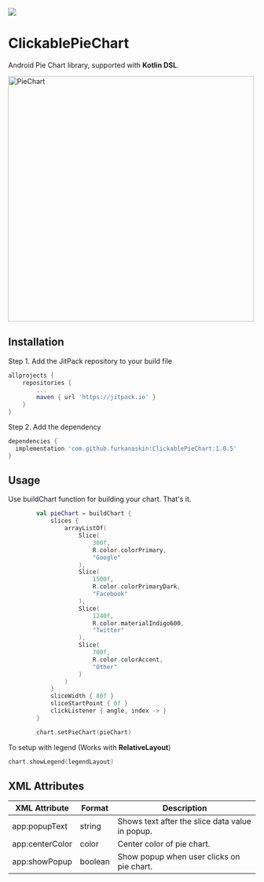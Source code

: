 [![](https://jitpack.io/v/furkanaskin/ClickablePieChart.svg)](https://jitpack.io/#furkanaskin/ClickablePieChart)

# ClickablePieChart
Android Pie Chart library, supported with **Kotlin DSL**.

<img height="500" src="https://user-images.githubusercontent.com/22769589/93264550-f467c400-f7af-11ea-8d76-78fb0163fd04.jpg" alt="PieChart"/>

## Installation
Step 1. Add the JitPack repository to your build file
```gradle
allprojects {
	repositories {
		...
		maven { url 'https://jitpack.io' }
	}
}
```
Step 2. Add the dependency
```gradle
dependencies {
  implementation 'com.github.furkanaskin:ClickablePieChart:1.0.5'
}
```

## Usage

Use buildChart function for building your chart. That's it.
```kotlin
        val pieChart = buildChart {
            slices {
                arrayListOf(
                    Slice(
                        300f,
                        R.color.colorPrimary,
                        "Google"
                    ),
                    Slice(
                        1500f,
                        R.color.colorPrimaryDark,
                        "Facebook"
                    ),
                    Slice(
                        1240f,
                        R.color.materialIndigo600,
                        "Twitter"
                    ),
                    Slice(
                        700f,
                        R.color.colorAccent,
                        "Other"
                    )
                )
            }
            sliceWidth { 80f }
            sliceStartPoint { 0f }
            clickListener { angle, index -> }
        }

        chart.setPieChart(pieChart)
```
To setup with legend (Works with **RelativeLayout**)
```kotlin
chart.showLegend(legendLayout)
```
## XML Attributes
<table>
<thead>
  <tr>
    <th>XML Attribute</th>
    <th>Format</th>
    <th>Description</th>
  </tr>
</thead>
<tbody>
  <tr>
    <td>app:popupText</td>
    <td>string</td>
    <td>Shows text after the slice data value in popup.</td>
  </tr>
  <tr>
    <td>app:centerColor</td>
    <td>color</td>
    <td>Center color of pie chart.</td>
  </tr>
  <tr>
    <td>app:showPopup</td>
    <td>boolean</td>
    <td>Show popup when user clicks on pie chart.</td>
  </tr>
</tbody>
</table>
